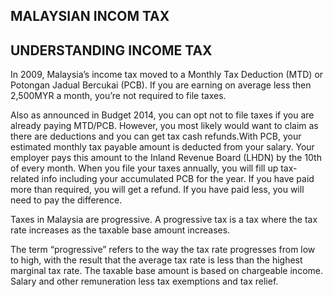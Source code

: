 ## MALAYSIAN INCOM TAX 

## UNDERSTANDING INCOME TAX 
In 2009, Malaysia’s income tax moved to a Monthly Tax Deduction (MTD) or Potongan Jadual Bercukai (PCB).
If you are earning on average less then 2,500MYR a month, you’re not required to file taxes.

Also as announced in Budget 2014, you can opt not to file taxes if you are already paying MTD/PCB. However, you most likely would want to claim as there are deductions and you can get tax cash refunds.With PCB, your estimated monthly tax payable amount is deducted from your salary. Your employer pays this amount to the Inland Revenue Board (LHDN) by the 10th of every month. When you file your taxes annually, you will fill up tax-related info including your accumulated PCB for the year. If you have paid more than required, you will get a refund. If you have paid less, you will need to pay the difference.

Taxes in Malaysia are progressive. A progressive tax is a tax where the tax rate increases as the taxable base amount increases.

The term “progressive” refers to the way the tax rate progresses from low to high, with the result that the average tax rate is less than the highest marginal tax rate. The taxable base amount is based on chargeable income. Salary and other remuneration less tax exemptions and tax relief.